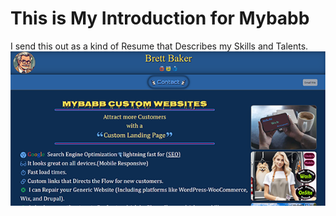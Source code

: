 <!-- note to self this is npm run deploy for github pages only. -->

# This is My Introduction for Mybabb

I send this out as a kind of Resume that Describes my Skills and Talents.
![imaage](MyIntroReadme.png)
